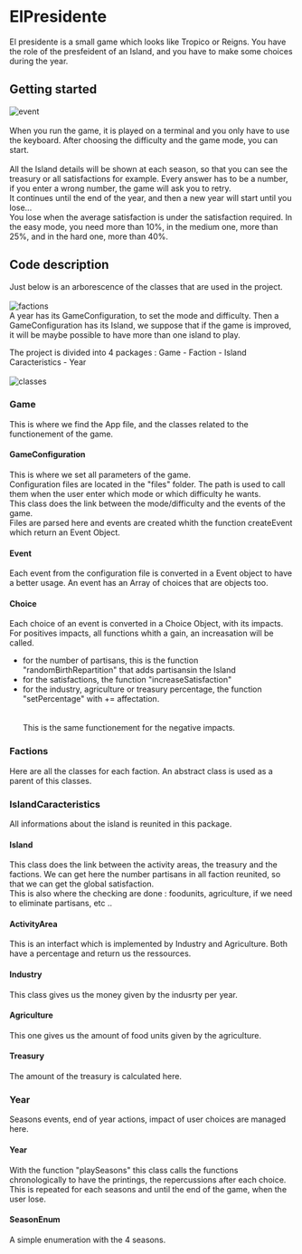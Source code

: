 # ElPresidente

El presidente is a small game which looks like Tropico or Reigns. You have the role of the presfeident of an Island, and you have to make some choices during the year.

## Getting started 

![event](https://user-images.githubusercontent.com/63605419/110221207-2b02d980-7ecb-11eb-9d85-22bc1f0f84db.jpg)    </br></br>
When you run the game, it is played on a terminal and you only have to use the keyboard. After choosing the difficulty and the game mode, you can start.</br></br> 
All the Island details will be shown at each season, so that you can see the treasury or all satisfactions for example. Every answer has to be a number, if you enter a wrong number, the game will ask you to retry.    
It continues until the end of the year, and then a new year will start until you lose...    
You lose when the average satisfaction is under the satisfaction required. In the easy mode, you need more than 10%, in the medium one, more than 25%, and in the hard one, more than 40%. 

## Code description 
Just below is an arborescence of the classes that are used in the project.</br></br>
![factions](https://user-images.githubusercontent.com/63605419/110224774-d79a8680-7ede-11eb-9e51-f273ebca6236.png)  
A year has its GameConfiguration, to set the mode and difficulty. Then a GameConfiguration has its Island, we suppose that if the game is improved, it will be maybe possible to have more than one island to play.  

The project is divided into 4 packages : Game - Faction - Island Caracteristics - Year  </br></br>
![classes](https://user-images.githubusercontent.com/63605419/110224092-f39b2980-7ed8-11eb-80c8-fe0e7d579ab2.jpg)


### Game 

This is where we find the App file, and the classes related to the functionement of the game.

#### GameConfiguration
This is where we set all parameters of the game.  
Configuration files are located in the "files" folder. The path is used to call them when the user enter which mode or which difficulty he wants.  
This class does the link between the mode/difficulty and the events of the game.    
Files are parsed here and events are created whith the function createEvent which return an Event Object.
#### Event 
Each event from the configuration file is converted in a Event object to have a better usage. An event has an Array of choices that are objects too.
#### Choice
Each choice of an event is converted in a Choice Object, with its impacts. For positives impacts, all functions whith a gain, an increasation will be called.  
- for the number of partisans, this is the function "randomBirthRepartition" that adds partisansin the Island   
- for the satisfactions, the function "increaseSatisfaction"  
- for the industry, agriculture or treasury percentage, the function "setPercentage" with += affectation.  
</br></br>This is the same functionement for the negative impacts.


### Factions

Here are all the classes for each faction. An abstract class is used as a parent of this classes.

### IslandCaracteristics

All informations about the island is reunited in this package.

#### Island
This class does the link between the activity areas, the treasury and the factions. We can get here the number partisans in all faction reunited, so that we can get the global satisfaction.  
This is also where the checking are done : foodunits, agriculture, if we need to eliminate partisans, etc ..

#### ActivityArea 
This is an interfact which is implemented by Industry and Agriculture. Both have a percentage and return us the ressources.

#### Industry 
 
 This class gives us the money given by the indusrty per year.
 
#### Agriculture 

This one gives us the amount of food units given by the agriculture.

#### Treasury

The amount of the treasury is calculated here.

### Year

Seasons events, end of year actions, impact of user choices are managed here. 

#### Year 

With the function "playSeasons" this class calls the functions chronologically to have the printings, the repercussions after each choice. This is repeated for each seasons and until the end of the game, when the user lose.

#### SeasonEnum
A simple enumeration with the 4 seasons. 
